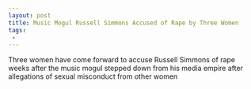 ```yaml
---
layout: post
title: Music Mogul Russell Simmons Accused of Rape by Three Women
tags:
 -
---
```

Three women have come forward to accuse Russell Simmons of rape weeks after the music mogul stepped down from his media empire after allegations of sexual misconduct from other women
